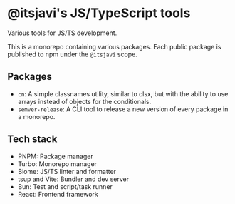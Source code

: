 # @itsjavi's JS/TypeScript tools

Various tools for JS/TS development.

This is a monorepo containing various packages.
Each public package is published to npm under the `@itsjavi` scope.

## Packages

- `cn`: A simple classnames utility, similar to clsx, but with the ability to use arrays instead of objects 
for the conditionals.
- `semver-release`: A CLI tool to release a new version of every package in a monorepo.

## Tech stack

- PNPM: Package manager
- Turbo: Monorepo manager
- Biome: JS/TS linter and formatter
- tsup and Vite: Bundler and dev server
- Bun: Test and script/task runner
- React: Frontend framework
